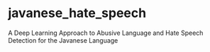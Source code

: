 # javanese_hate_speech
A Deep Learning Approach to Abusive Language and Hate Speech Detection for the Javanese Language
